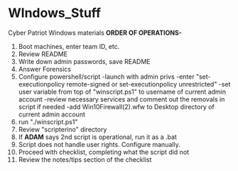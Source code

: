 # WIndows_Stuff
Cyber Patriot Windows materials
**ORDER OF OPERATIONS-**

1. Boot machines, enter team ID, etc.
2. Review README
3. Write down admin passwords, save README
4. Answer Forensics
5. Configure powershell/script
  -launch with admin privs
  -enter "set-executionpolicy remote-signed or set-executionpolicy unrestricted"
  -set user variable from top of "winscript.ps1" to username of current admin account
  -review necessary services and comment out the removals in script if needed
  -add Win10Firewall(2).wfw to Desktop directory of current admin account
6. run "./winscript.ps1"
7. Review "scripterino" directory
8. If **ADAM** says 2nd script is operational, run it as a .bat
9. Script does not handle user rights. Configure manually.
10. Proceed with checklist, completing what the script did not
11. Review the notes/tips section of the checklist
